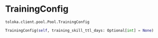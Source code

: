 # TrainingConfig
`toloka.client.pool.Pool.TrainingConfig`

```python
TrainingConfig(self, training_skill_ttl_days: Optional[int] = None)
```

